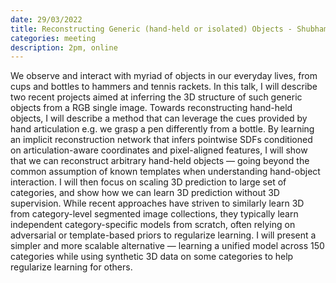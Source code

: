```yaml
---
date: 29/03/2022
title: Reconstructing Generic (hand-held or isolated) Objects - Shubham Tulsiani
categories: meeting
description: 2pm, online
---
```

We observe and interact with myriad of objects in our everyday lives, from cups and bottles to hammers and tennis rackets. In this talk, I will describe two recent projects aimed at inferring the 3D structure of such generic objects from a RGB single image. Towards reconstructing hand-held objects, I will describe a method that can leverage the cues provided by hand articulation e.g. we grasp a pen differently from a bottle. By learning an implicit reconstruction network that infers pointwise SDFs conditioned on articulation-aware coordinates and pixel-aligned features, I will show that we can reconstruct arbitrary hand-held objects — going beyond the common assumption of known templates when understanding hand-object interaction. I will then focus on scaling 3D prediction to large set of categories, and show how we can learn 3D prediction without 3D supervision. While recent approaches have striven to similarly learn 3D from category-level segmented image collections, they typically learn independent category-specific models from scratch, often relying on adversarial or template-based priors to regularize learning. I will present a simpler and more scalable alternative — learning a unified model across 150 categories while using synthetic 3D data on some categories to help regularize learning for others.